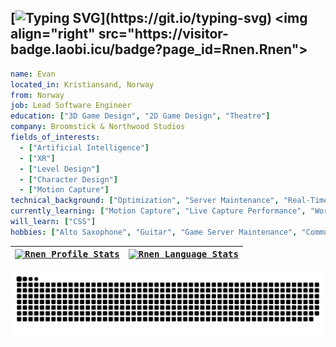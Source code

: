 [![Typing SVG](https://readme-typing-svg.demolab.com/?lines=>+Developer+of+games;Musician+and+procrastinator...)](https://git.io/typing-svg) <img align="right" src="https://visitor-badge.laobi.icu/badge?page_id=Rnen.Rnen">
---

```yaml
name: Evan
located_in: Kristiansand, Norway
from: Norway
job: Lead Software Engineer
education: ["3D Game Design", "2D Game Design", "Theatre"]
company: Broomstick & Northwood Studios
fields_of_interests: 
  - ["Artificial Intelligence"]
  - ["XR"]
  - ["Level Design"]
  - ["Character Design"]
  - ["Motion Capture"]
technical_background: ["Optimization", "Server Maintenance", "Real-Time Systems", "Task Automation"]
currently_learning: ["Motion Capture", "Live Capture Performance", "Working with UE5 Nanite"]
will_learn: ["CSS"]
hobbies: ["Alto Saxophone", "Guitar", "Game Server Maintenance", "Community Building", "Games"]
```

<div align = center>
<kbd>

| <a href="https://github.com/Rnen"><img align="center" src="https://github-readme-stats.vercel.app/api?username=Rnen&show_icons=true&title_color=fff&include_all_commits&icon_color=79ff97&text_color=9f9f9f&bg_color=151515&count_private=true&include_all_commits=true" alt="Rnen Profile Stats"/></a> | <a href="https://github.com/Rnen"><img align="center" src="https://github-readme-stats.vercel.app/api/top-langs/?username=Rnen&layout=default&show_icons=true&title_color=fff&icon_color=79ff97&text_color=9f9f9f&bg_color=151515&count_private=true&langs_count=5" alt="Rnen Language Stats"/></a> |
| ------------- | ------------- |
</kbd>
<a href="https://github.com/Rnen"><img width="900" align="center" src="https://github.com/Rnen/Rnen/blob/output/github-contribution-grid-snake.svg" alt="Rnen Profile Stats"/></a>

</div>

